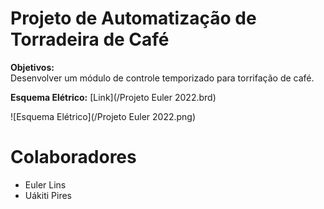 # Projeto de Automatização de Torradeira de Café

**Objetivos:**  
Desenvolver um módulo de controle temporizado para torrifação de café.


**Esquema Elétrico:**
[Link](/Projeto Euler 2022.brd) 

![Esquema Elétrico](/Projeto Euler 2022.png) 


# Colaboradores
- Euler Lins
- Uákiti Pires

